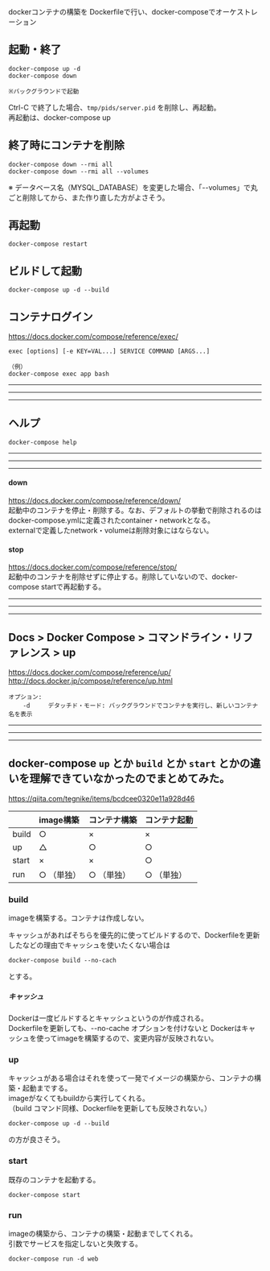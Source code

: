dockerコンテナの構築を Dockerfileで行い、docker-composeでオーケストレーション

## 起動・終了
```
docker-compose up -d
docker-compose down

※バックグラウンドで起動
```
Ctrl-C で終了した場合、```tmp/pids/server.pid``` を削除し、再起動。  
再起動は、docker-compose up


## 終了時にコンテナを削除
```
docker-compose down --rmi all
docker-compose down --rmi all --volumes
```
※ データベース名（MYSQL_DATABASE）を変更した場合、「--volumes」で丸ごと削除してから、また作り直した方がよさそう。


## 再起動
```
docker-compose restart
```


## ビルドして起動
```
docker-compose up -d --build
```



## コンテナログイン
https://docs.docker.com/compose/reference/exec/
```
exec [options] [-e KEY=VAL...] SERVICE COMMAND [ARGS...]

（例）
docker-compose exec app bash
```


_____________________________________________________________________________________
_____________________________________________________________________________________
_____________________________________________________________________________________
## ヘルプ
```
docker-compose help
```

_____________________________________________________________________________________
_____________________________________________________________________________________
_____________________________________________________________________________________
#### down  
https://docs.docker.com/compose/reference/down/  
起動中のコンテナを停止・削除する。なお、デフォルトの挙動で削除されるのはdocker-compose.ymlに定義されたcontainer・networkとなる。  
externalで定義したnetwork・volumeは削除対象にはならない。  


#### stop
https://docs.docker.com/compose/reference/stop/  
起動中のコンテナを削除せずに停止する。削除していないので、docker-compose startで再起動する。  

_____________________________________________________________________________________
_____________________________________________________________________________________
_____________________________________________________________________________________
## Docs > Docker Compose > コマンドライン・リファレンス > up
<https://docs.docker.com/compose/reference/up/>  
<http://docs.docker.jp/compose/reference/up.html>  
```
オプション:
    -d     デタッチド・モード: バックグラウンドでコンテナを実行し、新しいコンテナ名を表示
```


_____________________________________________________________________________________
_____________________________________________________________________________________
_____________________________________________________________________________________
## docker-compose `up` とか `build` とか `start` とかの違いを理解できていなかったのでまとめてみた。
https://qiita.com/tegnike/items/bcdcee0320e11a928d46


|         |  image構築  |  コンテナ構築  |  コンテナ起動  |
|:--------|:----------|:---------|:---------|
|  build  |  ○        |  ×       |  ×       |
|  up     |  △        |  ○       |  ○       |
|  start  |  ×        |  ×       |  ○       |
|  run    |  ○ （単独）   |  ○ （単独）  |  ○ （単独）  |



### build
imageを構築する。コンテナは作成しない。  

キャッシュがあればそちらを優先的に使ってビルドするので、Dockerfileを更新したなどの理由でキャッシュを使いたくない場合は 
```
docker-compose build --no-cach
```
とする。

##### キャッシュ
Dockerは一度ビルドするとキャッシュというのが作成される。  
Dockerfileを更新しても、--no-cache オプションを付けないと Dockerはキャッシュを使ってimageを構築するので、変更内容が反映されない。

### up
キャッシュがある場合はそれを使って一発でイメージの構築から、コンテナの構築・起動までする。  
imageがなくてもbuildから実行してくれる。  
（build コマンド同様、Dockerfileを更新しても反映されない。）  

```
docker-compose up -d --build
```
の方が良さそう。


### start
既存のコンテナを起動する。
```
docker-compose start
```


### run
imageの構築から、コンテナの構築・起動までしてくれる。  
引数でサービスを指定しないと失敗する。  
```
docker-compose run -d web
```

